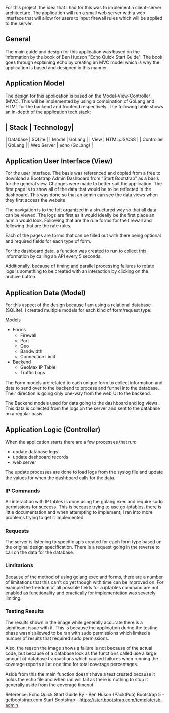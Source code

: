 For this project, the idea that I had for this was to implement a client-server architecture. The application will run a small web server with a web interface that will allow for users to input firewall rules which will be applied to the server.

## General
The main guide and design for this application was based on the information by the book of Ben Hudson "Echo Quick Start Guide". The book goes through explaining echo by creating an MVC model which is why the application is based and designed in this manner.

## Application Model
The design for this application is based on the Model-View-Controller (MVC). This will be implemented by using a combination of GoLang and HTML for the backend and frontend respectively. The following table shows an in-depth of the application tech stack:

| Stack | Technology|
--
| Database | SQLite |
| Model | GoLang |
| View | HTML/JS/CSS |
| Controller | GoLang |
| Web Server | echo (GoLang) |

## Application User Interface (View)
For the user interface. The basis was referenced and copied from a free to download a Bootstrap Admin Dashboard from "Start Bootstrap" as a basis for the general view. Changes were made to better suit the application. The first page is to show all of the data that would be to be reflected in the dashboard. This was done so that an admin can see the data views when they first access the website

The navigation is to the left organized in a structured way so that all data can be viewed. The logs are first as it would ideally be the first place an admin would look. Following that are the rule forms for the firewall and following that are the rate rules. 

Each of the pages are forms that can be filled out with there being optional and required fields for each type of form. 

For the dashboard data, a function was created to run to collect this information by calling an API every 5 seconds. 

Additionally, because of timing and parallel processing failures to rotate logs is something to be created with an interaction by clicking on the archive button.

## Application Data (Model)
For this aspect of the design because I am using a relational database (SQLite). I created multiple models for each kind of form/request type:

Models
- Forms
	- Firewall
	- Port
	- Geo
	- Bandwidth
	- Connection Limit
- Backend
	- GeoMax IP Table
	- Traffic Logs

The Form models are related to each unique form to collect information and data to send over to the backend to process and funnel into the database. Their direction is going only one-way from the web UI to the backend. 

The Backend models used for data going to the dashboard and log views. This data is collected from the logs on the server and sent to the database on a regular basis.

## Application Logic (Controller)
When the application starts there are a few processes that run:

- update database logs
- update dashboard records
- web server

The update processes are done to load logs from the syslog file and update the values for when the dashboard calls for the data.

### IP Commands
All interaction with IP tables is done using the golang exec and require sudo permissions for success. This is because trying to use go-iptables, there is little documentation and when attempting to implement, I ran into more problems trying to get it implemented. 

### Requests
The server is listening to specific apis created for each form type based on the original design specification. There is a request going in the reverse to call on the data for the database. 

### Limitations
Because of the method of using golang exec and forms, there are a number of limitations that this can't do yet though with time can be improved on. For example the freedom of all possible fields for a iptables command are not enabled as functionality and practically for implementation was severely limiting.

### Testing Results
The results shown in the image while generally accurate there is a significant issue with it. This is because the application during the testing phase wasn't allowed to be ran with sudo permissions which limited a number of results that required sudo permissions. 

Also, the reason the image shows a failure is not because of the actual code, but because of a database lock as the functions called use a large amount of database transactions which caused failures when running the coverage reports all at one time for total coverage percentages.

Aside from this the main function doesn't have a test created because it holds the echo file and when ran will fail as there is nothing to stop it generally aside from the coverage timeout


Reference:
Echo Quick Start Guide By - Ben Huson (PacktPub)
Bootstrap 5 - getbootstrap.com
Start Bootstrap - https://startbootstrap.com/template/sb-admin